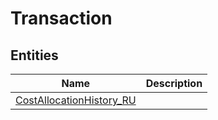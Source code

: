 
# Transaction


## Entities

|Name|Description|
|---|---|
|[CostAllocationHistory_RU](CostAllocationHistory_RU.cdm.json)||
